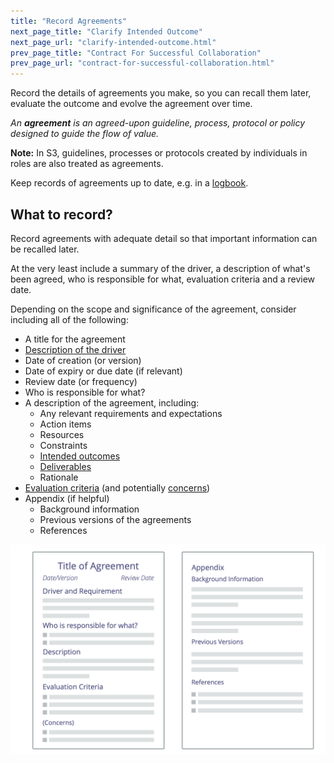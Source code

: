 ```yaml
---
title: "Record Agreements"
next_page_title: "Clarify Intended Outcome"
next_page_url: "clarify-intended-outcome.html"
prev_page_title: "Contract For Successful Collaboration"
prev_page_url: "contract-for-successful-collaboration.html"
---
```



<div class="card summary"><div class="card-body">Record the details of agreements you make, so you can recall them later, evaluate the outcome and evolve the agreement over time.
</div></div>

_An **agreement** is an agreed-upon guideline, process, protocol or policy designed to guide the flow of value._

**Note:** In S3, guidelines, processes or protocols created by individuals in roles are also treated as agreements.

Keep records of agreements up to date, e.g. in a <a href="glossary.html#entry-logbook" class="glossary-tooltip" data-toggle="tooltip" title="Logbook: A (digital) system to store all information relevant for running an organization.">logbook</a>.


## What to record?

Record agreements with adequate detail so that important information can be recalled later.

At the very least include a summary of the driver, a description of what's been agreed, who is responsible for what, evaluation criteria and a review date.

Depending on the scope and significance of the agreement, consider including all of the following:

-   A title for the agreement
-   [Description of the driver](describe-organizational-drivers.html)
-   Date of creation (or version)
-   Date of expiry or due date (if relevant)
-   Review date (or frequency)
-   Who is responsible for what?
-   A description of the agreement, including:
    -   Any relevant requirements and expectations
    -   Action items
    -   Resources
    -   Constraints
    -   [Intended outcomes](clarify-intended-outcome.html)
    -   [Deliverables](describe-deliverables.html)
    -   Rationale
-   [Evaluation criteria](evaluation-criteria.html) (and potentially <a href="glossary.html#entry-concern" class="glossary-tooltip" data-toggle="tooltip" title="Concern: An assumption that cannot (for now at least) be backed up by reasoning or enough evidence to qualify as an objection to those who are considering it.">concerns</a>)
-   Appendix (if helpful)
    -   Background information
    -   Previous versions of the agreements
    -   References

![Template for agreements](img/templates/agreement-template.png)
